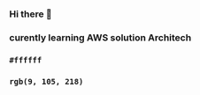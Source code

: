 ### Hi there 👋
### curently learning  AWS  solution Architech
###  `#ffffff`
 ### `rgb(9, 105, 218)`
 <!--
**Gangaithiri241991/Gangaithiri241991** is a ✨ _special_ ✨ repository because its `README.md` (this file) appears on your GitHub profile.

Here are some ideas to get you started:

- 🔭 I’m currently working on ...
- 🌱 I’m currently learning AWS solution Architech
- 👯 I’m looking to collaborate on ...
- 🤔 I’m looking for help with ...
- 💬 Ask me about ...
- 📫 How to reach me: ...
- 😄 Pronouns: ...
- ⚡ Fun fact: ...
-->
